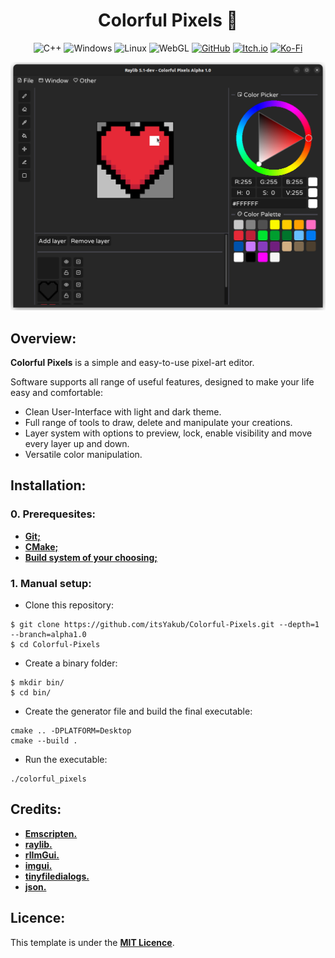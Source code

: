 <div align="Center">

# Colorful Pixels 🎨

![C++](https://img.shields.io/badge/c++-%2300599C.svg?style=for-the-badge&logo=c%2B%2B&logoColor=white)
![Windows](https://img.shields.io/badge/Windows-0078D6?style=for-the-badge&logo=windows&logoColor=white)
![Linux](https://img.shields.io/badge/Linux-FCC624?style=for-the-badge&logo=linux&logoColor=black)
![WebGL](https://img.shields.io/badge/WebGL-990000?logo=webgl&logoColor=white&style=for-the-badge)
[![GitHub](https://img.shields.io/badge/github-%23121011.svg?style=for-the-badge&logo=github&logoColor=white)](https://github.com/itsYakub/Colorful-Pixels)
[![Itch.io](https://img.shields.io/badge/Itch-%23FF0B34.svg?style=for-the-badge&logo=Itch.io&logoColor=white)](https://itsyakub.itch.io/colorful-pixels)
[![Ko-Fi](https://img.shields.io/badge/Ko--fi-F16061?style=for-the-badge&logo=ko-fi&logoColor=white)](https://ko-fi.com/yakub)

![](res/images/colorful_pixels_screenshot.png)

</div>

## Overview:
**Colorful Pixels** is a simple and easy-to-use pixel-art editor.

Software supports all range of useful features, designed to make your life easy and comfortable:
- Clean User-Interface with light and dark theme. 
- Full range of tools to draw, delete and manipulate your creations.
- Layer system with options to preview, lock, enable visibility and move every layer up and down.
- Versatile color manipulation.

## Installation:
### 0. Prerequesites:
- **[Git;](https://git-scm.com/)**
- **[CMake;](https://cmake.org/)**
- **[Build system of your choosing;](https://cmake.org/cmake/help/latest/manual/cmake-generators.7.html#id7)**
### 1. Manual setup:
- Clone this repository:
```console
$ git clone https://github.com/itsYakub/Colorful-Pixels.git --depth=1 --branch=alpha1.0
$ cd Colorful-Pixels
```
- Create a binary folder:
```console
$ mkdir bin/
$ cd bin/
```
- Create the generator file and build the final executable:
```console
cmake .. -DPLATFORM=Desktop
cmake --build .
```
- Run the executable:
```console
./colorful_pixels
```

## Credits:
- **[Emscripten.](https://github.com/emscripten-core/emsdk.git)**
- **[raylib.](https://github.com/raysan5/raylib.git)**
- **[rlImGui.](https://github.com/raylib-extras/rlImGui.git)**
- **[imgui.](https://github.com/ocornut/imgui.git)**
- **[tinyfiledialogs.](https://github.com/native-toolkit/libtinyfiledialogs.git)**
- **[json.](https://github.com/nlohmann/json.git)**

## Licence:
This template is under the **[MIT Licence](https://github.com/itsYakub/Colorful-Pixels/blob/main/LICENCE)**.

<!-- Badges: https://github.com/Ileriayo/markdown-badges -->